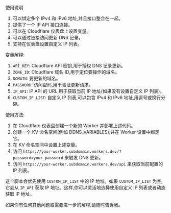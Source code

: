 使用说明
1. 可以绑定多个 IPv4 和 IPv6 地址,并且接口整合在一起。
2. 提供了一个 IP API 接口连接。
3. 可以在 Cloudflare 仪表盘上设置变量。
4. 可以通过链接访问更新 DNS 记录。
5. 支持在仪表盘设置自定义 IP 列表。

变量解释:

1. `API_KEY`: Cloudflare API 密钥,用于授权 DNS 记录更新。
2. `ZONE_ID`: Cloudflare 域名 ID,用于定位要操作的域名。
3. `DOMAIN`: 要更新的域名。
4. `PASSWORD`: 访问密码,用于验证更新请求。
5. `IP_API`: IP API 的 URL,用于获取当前 IP 地址(如果没有设置自定义 IP 列表)。
6. `CUSTOM_IP_LIST`: 自定义 IP 列表,可以包含 IPv4 和 IPv6 地址,用逗号或换行分隔。

使用方法:

1. 在 Cloudflare 仪表盘创建一个新的 Worker 并部署上述代码。
2. 创建一个 KV 命名空间(例如 DDNS_VARIABLES),并在 Worker 设置中绑定它。
3. 在 KV 命名空间中设置上述变量。
4. 访问 `https://your-worker.subdomain.workers.dev/?password=your_password` 来触发 DNS 更新。
5. 访问 `https://your-worker.subdomain.workers.dev/api` 来获取当前配置的 IP 列表。

这个脚本会优先使用 `CUSTOM_IP_LIST` 中的 IP 地址。如果 `CUSTOM_IP_LIST` 为空,它会从 `IP_API` 获取 IP 地址。这样,你可以灵活地选择使用自定义 IP 列表或者动态获取 IP 地址。

如果你有任何其他问题或需要进一步的解释,请随时告诉我。

